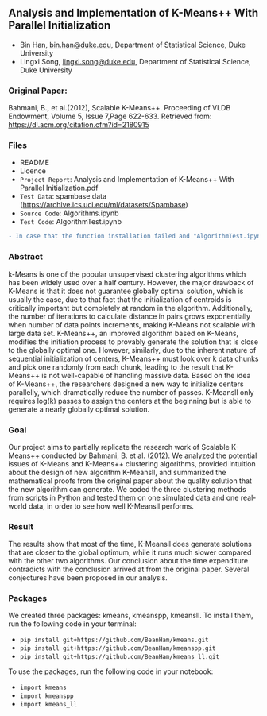 ## Analysis and Implementation of K-Means++ With Parallel Initialization
- Bin Han, bin.han@duke.edu, Department of Statistical Science, Duke University
- Lingxi Song, lingxi.song@duke.edu, Department of Statistical Science, Duke University

### Original Paper:
Bahmani, B., et al.(2012), Scalable K-Means++. Proceeding of VLDB Endowment, Volume 5, Issue 7,Page 622-633. Retrieved from:
    https://dl.acm.org/citation.cfm?id=2180915
     
### Files
- README
- Licence
- ```Project Report```: Analysis and Implementation of K-Means++ With Parallel Initialization.pdf
- ```Test Data```: spambase.data (https://archive.ics.uci.edu/ml/datasets/Spambase)
- ```Source Code```: Algorithms.ipynb
- ```Test Code```: AlgorithmTest.ipynb

```diff
- In case that the function installation failed and "AlgorithmTest.ipynb" does not work, run "AlgorithmTest_Backup.ipynb"
```

### Abstract

k-Means is one of the popular unsupervised clustering algorithms which has been widely used over a half century. However, the major drawback of K-Means is that it does not guarantee globally optimal solution, which is usually the case, due to that fact that the initialization of centroids is critically important but completely at random in the algorithm. Additionally, the number of iterations to calculate distance in pairs grows exponentially when number of data points increments, making K-Means not scalable with large data set. K-Means++, an improved algorithm based on K-Means, modifies the initiation process to provably generate the solution that is close to the globally optimal one. However, similarly, due to the inherent nature of sequential initialization of centers, K-Means++ must look over k data chunks and pick one randomly from each chunk, leading to the result that K-Means++  is not well-capable of handling massive data. Based on the idea of K-Means++, the researchers designed a new way to initialize centers parallelly, which dramatically reduce the number of passes. K-Meansll only requires log(k) passes to assign the centers at the beginning but is able to generate a nearly globally optimal solution.

### Goal

Our project aims to partially replicate the research work of Scalable K-Means++ conducted by Bahmani, B. et al. (2012). We analyzed the potential issues of K-Means and K-Means++ clustering algorithms, provided intuition about the design of new algorithm K-Meansll, and summarized the mathematical proofs from the original paper about the quality solution that the new algorithm can generate. We coded the three clustering methods from scripts in Python and tested them on one simulated data and one real-world data, in order to see how well K-Meansll performs.

### Result

The results show that most of the time, K-Meansll does generate solutions that are closer to the global optimum, while it runs much slower compared with the other two algorithms. Our conclusion about the time expenditure contradicts with the conclusion arrived at from the original paper. Several conjectures have been proposed in our analysis. 

### Packages
We created three packages: kmeans, kmeanspp, kmeansll. To install them, run the following code in your terminal:

- ```pip install git+https://github.com/BeanHam/kmeans.git```
- ```pip install git+https://github.com/BeanHam/kmeanspp.git```
- ```pip install git+https://github.com/BeanHam/kmeans_ll.git```

To use the packages, run the following code in your notebook:
- ```import kmeans```
- ```import kmeanspp```
- ```import kmeans_ll```
